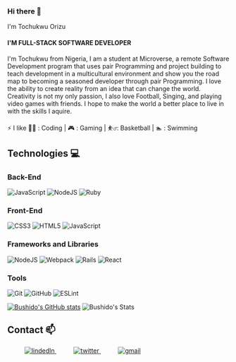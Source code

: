 ### Hi there 👋


I'm Tochukwu Orizu
#### I'M FULL-STACK SOFTWARE DEVELOPER


I'm Tochukwu from Nigeria, I am a student at Microverse, a remote Software Development program that uses pair Programming and project building to teach development in a multicultural environment and show you the road map to becoming a seasoned developer through pair Programming. I love the ability to create reality from an idea that can change the world. Creativity is not my only passion, I also love Football, Singing, and playing video games with friends. I hope to make the world a better place to live in with the skills I aquire.


⚡ I like 👨‍💻 : Coding | 🎮 : Gaming | ⛹️‍♂️: Basketball | 🏊 : Swimming

## Technologies 💻

### Back-End
  ![JavaScript](https://img.shields.io/badge/javascript-%23323330.svg?style=for-the-badge&logo=javascript&logoColor=%23F7DF1E)
  ![NodeJS](https://img.shields.io/badge/node.js-6DA55F?style=for-the-badge&logo=node.js&logoColor=white)
  ![Ruby](https://img.shields.io/badge/ruby-FF0000?style=for-the-badge&logo=ruby&logoColor=white)
### Front-End
   ![CSS3](https://img.shields.io/badge/css3-%231572B6.svg?style=for-the-badge&logo=css3&logoColor=white)
   ![HTML5](https://img.shields.io/badge/html5-%23E34F26.svg?style=for-the-badge&logo=html5&logoColor=white)
   ![JavaScript](https://img.shields.io/badge/javascript-%23323330.svg?style=for-the-badge&logo=javascript&logoColor=%23F7DF1E)

### Frameworks and Libraries
   ![NodeJS](https://img.shields.io/badge/node.js-6DA55F?style=for-the-badge&logo=node.js&logoColor=white)
   ![Webpack](https://img.shields.io/badge/webpack-%238DD6F9.svg?style=for-the-badge&logo=webpack&logoColor=black)
   ![Rails](https://img.shields.io/badge/rails-FF0000?style=for-the-badge&logo=rails&logoColor=white)
   ![React](https://img.shields.io/badge/react-50DA11?style=for-the-badge&logo=react&logoColor=white)

   
### Tools
   ![Git](https://img.shields.io/badge/git-%23F05033.svg?style=for-the-badge&logo=git&logoColor=white)
   ![GitHub](https://img.shields.io/badge/github-%23121011.svg?style=for-the-badge&logo=github&logoColor=white)
   ![ESLint](https://img.shields.io/badge/ESLint-4B3263?style=for-the-badge&logo=eslint&logoColor=white)



[![Bushido's GitHub stats](https://github-readme-stats.vercel.app/api?username=Bushido-brown)](https://github.com/Bushido-brown/github-readme-stats)
![Bushido's Stats](https://github-readme-stats.vercel.app/api/top-langs/?username=Bushido-brown&theme=blue-green)

## Contact 📫

<div>
  <div>
    &ensp;&ensp;&ensp;&ensp;&ensp; <a  href="https://www.linkedin.com/in/tochukwu-orizu-52187013a" target="_blank">
      <img src="https://img.shields.io/badge/Linked%20In-0A66C2.svg?style=for-the-badge&logo=linkedin&logoColor=white" alt="lindedIn"/>
    </a>
    &ensp;&ensp;&ensp;&ensp;&ensp; <a href="https://twitter.com/tuzyorizu" target="_blank">
     <img src="https://img.shields.io/badge/Twitter-1DA1F2.svg?style=for-the-badge&logo=twitter&logoColor=white" alt="twitter"/>
    </a>
     &ensp;&ensp;&ensp;&ensp;&ensp; <a href="https://gmail.com/" target="_blank">
     <img src='https://img.shields.io/badge/Gmail-D14836?style=for-the-badge&logo=gmail&logoColor=white' alt='gmail'/>
    </a>
  </div>
</div>
